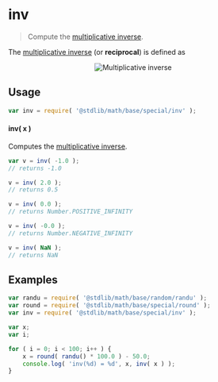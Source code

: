 # inv

> Compute the [multiplicative inverse][multiplicative-inverse].

<section class="intro">

The [multiplicative inverse][multiplicative-inverse] (or **reciprocal**) is defined as

<!-- <equation class="equation" label="eq:multiplicative_inverse" align="center" raw="y = \frac{1}{x}" alt="Multiplicative inverse"> -->

<div class="equation" align="center" data-raw-text="y = \frac{1}{x}" data-equation="eq:multiplicative_inverse">
    <img src="" alt="Multiplicative inverse">
    <br>
</div>

<!-- </equation> -->

</section>

<!-- /.intro -->

<section class="usage">

## Usage

```javascript
var inv = require( '@stdlib/math/base/special/inv' );
```

#### inv( x )

Computes the [multiplicative inverse][multiplicative-inverse].

```javascript
var v = inv( -1.0 );
// returns -1.0

v = inv( 2.0 );
// returns 0.5

v = inv( 0.0 );
// returns Number.POSITIVE_INFINITY

v = inv( -0.0 );
// returns Number.NEGATIVE_INFINITY

v = inv( NaN );
// returns NaN
```

</section>

<!-- /.usage -->

<section class="examples">

## Examples

```javascript
var randu = require( '@stdlib/math/base/random/randu' );
var round = require( '@stdlib/math/base/special/round' );
var inv = require( '@stdlib/math/base/special/inv' );

var x;
var i;

for ( i = 0; i < 100; i++ ) {
    x = round( randu() * 100.0 ) - 50.0;
    console.log( 'inv(%d) = %d', x, inv( x ) );
}
```

</section>

<!-- /.examples -->

<section class="links">

[multiplicative-inverse]: https://en.wikipedia.org/wiki/Multiplicative_inverse

</section>

<!-- /.links -->

